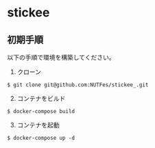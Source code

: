 # stickee

## 初期手順
以下の手順で環境を構築してください。
1. クローン
```
$ git clone git@github.com:NUTFes/stickee_.git
```

2. コンテナをビルド
```
$ docker-compose build
```

3. コンテナを起動
```
$ docker-compose up -d
```
